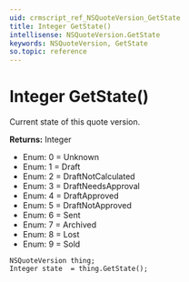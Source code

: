 ```yaml
---
uid: crmscript_ref_NSQuoteVersion_GetState
title: Integer GetState()
intellisense: NSQuoteVersion.GetState
keywords: NSQuoteVersion, GetState
so.topic: reference
---
```


# Integer GetState()

Current state of this quote version.

**Returns:** Integer

* Enum: 0 = Unknown 
* Enum: 1 = Draft 
* Enum: 2 = DraftNotCalculated 
* Enum: 3 = DraftNeedsApproval 
* Enum: 4 = DraftApproved 
* Enum: 5 = DraftNotApproved 
* Enum: 6 = Sent 
* Enum: 7 = Archived 
* Enum: 8 = Lost 
* Enum: 9 = Sold 

```crmscript
NSQuoteVersion thing;
Integer state  = thing.GetState();
```

